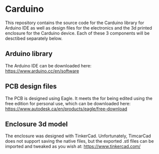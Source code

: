 # Carduino

This repository contains the source code for the Carduino library for Arduino IDE as well as design files for the electronics and the 3d printed enclosure for the Carduino device.  Each of these 3 components will be desctibed separately below.

## Arduino library
The Arduino IDE can be downloaded here:
https://www.arduino.cc/en/software


## PCB design files
The PCB is designed using Eagle.  It meets the for being edited using the free edition for personal use, which can be downloaded here:
https://www.autodesk.ca/en/products/eagle/free-download


## Enclosure 3d model
The enclosure was designed with TinkerCad.  Unfortunately, TimcarCad does not support saving the native files, but the exported .stl files can be imported and tweaked as you wish at:
https://www.tinkercad.com/

